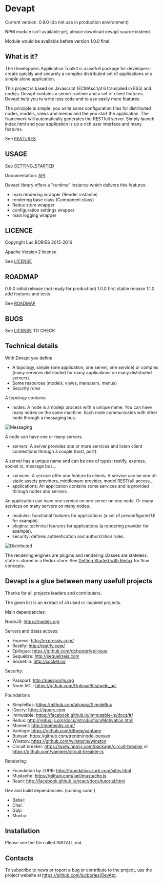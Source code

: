 # Devapt

Current version: 0.9.0 (do not use in production environment)

NPM module isn't available yet, please download devapt source insteed.

Module would be available before version 1.0.0 final.



## What is it?

The Developpers Application Toolkit is a usefull package for developers:
create quickly and securely a complex distributed set of applications or a simple alone application. 

This project is based on Javascript (ECMAscript 6 transpiled in ES5) and nodejs.
Devapt contains a server runtime and a set of client features.
Devapt help you to write less code and to use easily more features.

The principle is simple: you write some configuration files for distributed nodes, models, views and menus and the you start the application.
The framework will automatically generates the RESTfull server.
Simply launch index.html and your application is up a rich user interface and many features.

See [FEATURES](https://github.com/lucbories/Devapt/tree/master/docs/FEATURES.md)



## USAGE

See [GETTING_STARTED](https://github.com/lucbories/Devapt/tree/master/docs/GETTING_STARTED.md)

Documentation: [API]("https://lucbories.github.io/api/index.html")

Devapt library offers a "runtime" instance which delivers this features:
* main rendering wrapper (Render instance)
* rendering base class (Component class)
* Redux store wrapper
* configuration settings wrapper
* main logging wrapper



## LICENCE

Copyright Luc BORIES 2015-2016

Apache Version 2 license.

See [LICENSE](https://github.com/lucbories/Devapt/tree/master/LICENSE)



## ROADMAP
0.9.0   initial release (not ready for production)
1.0.0   first stable release
1.1.0   add features and tests

See [ROADMAP](https://github.com/lucbories/Devapt/tree/master/docs/ROADMAP.md)



## BUGS

See [LICENSE](https://github.com/lucbories/Devapt/issues) TO CHECK



## Technical details

With Devapt you define 
* A topology, simple (one application, one server, one service) or complex (many services distributed for many applications on many distributed servers).
* Some resources (models, views, menubars, menus)
* Security rules

A topology contains:
* nodes: A node is a nodejs process with a unique name. You can have many nodes on the same machine.
Each node communicates with other node through a messaging bus.

![Messaging](https://github.com/lucbories/Devapt/tree/master/docs/features/buses.png)


A node can have one or many servers.
* servers: A server provides one or more services and listen client connections through a couple (host, port).

A server has a unique name and can be one of types: restify, express, socket.io, message bus...
* services: A service offer one feature to clients. A service can be one of: static assets providers, middleware provider, model RESTfull access...
* applications: An application contains some services and is provided through nodes and servers.

An application can have one service on one server on one node.
Or many services on many servers on many nodes.
* modules: functional features for applications (a set of preconfigured UI for example).
* plugins: technical fearures for applications (a rendering provider for example).
* security: defines authentication and authorization rules.

![Distributed](https://github.com/lucbories/Devapt/tree/master/docs/features/host.png)


The rendering engines are plugins and rendering classes are stateless: state is stored in a Redux store.
See [Getting Started with Redux](https://egghead.io/series/getting-started-with-redux) for flow concepts.



## Devapt is a glue between many usefull projects
Thanks for all projects leaders and contributers.

The given list is an extract of all used or inspired projects.


Main dependancies:

NodeJS: https://nodejs.org

Servers and datas access:
* Express: http://expressjs.com/
* Restify: http://restify.com/
* Epilogue: https://github.com/dchester/epilogue
* Sequelize: http://sequelizejs.com
* Socket.io: http://socket.io/

Security:
* Passport: http://passportjs.org
* Node ACL: https://github.com/OptimalBits/node_acl

Foundations
* SimpleBus: https://github.com/ajlopez/SimpleBus
* jQuery: https://jquery.com
* Immutable: https://facebook.github.io/immutable-js/docs/#/
* Redux: http://redux.js.org/docs/introduction/Motivation.html
* Moment: http://momentjs.com/
* Vantage: https://github.com/dthree/vantage
* Bunyan: https://github.com/trentm/node-bunyan
* Winston: https://github.com/winstonjs/winston
* Circuit breaker: https://www.npmjs.com/package/circuit-breaker or https://github.com/yammer/circuit-breaker-js

Rendering:
* Foundation by ZURB: http://foundation.zurb.com/sites.html
* Mustache: https://github.com/janl/mustache.js
* React: http://facebook.github.io/react/docs/tutorial.html



Dev and build dependancies: (coming soon.)
* Babel:
* Chai:
* Gulp
* Mocha



Installation
------------

Please see the file called INSTALL.md.



Contacts
--------

To subscribe to news or report a bug or contribute to the project, use the project website at https://github.com/lucbories/DevApt.
